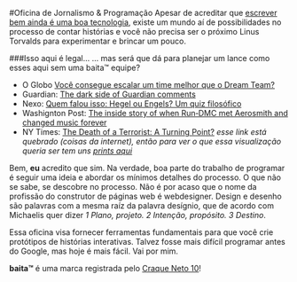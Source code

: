#Oficina de Jornalismo & Programação
Apesar de acreditar que [escrever bem ainda é uma boa tecnologia](https://www.washingtonpost.com/news/achenblog/wp/2015/10/29/good-writing-is-good-technology/), existe um mundo aí de possibilidades no processo de contar histórias e você não precisa ser o próximo Linus Torvalds para experimentar e brincar um pouco.

###Isso aqui é legal...
... mas será que dá para planejar um lance como esses aqui sem uma baita™ equipe?

* O Globo [Você consegue escalar um time melhor que o Dream Team?](http://infograficos.oglobo.globo.com/rio-2016/voce-consegue-escalar-um-time-melhor-que-o-dream-team.html)
* Guardian: [The dark side of Guardian comments](https://www.theguardian.com/technology/2016/apr/12/the-dark-side-of-guardian-comments)
* Nexo: [Quem falou isso: Hegel ou Engels? Um quiz filosófico](https://www.nexojornal.com.br/interativo/2016/03/11/Quem-falou-isso-Hegel-ou-Engels-Um-quiz-filos%C3%B3fico)
* Washignton Post: [The inside story of when Run‑DMC met Aerosmith and changed music forever](https://www.washingtonpost.com/graphics/lifestyle/walk-this-way/)
* NY Times: [The Death of a Terrorist: A Turning Point?](http://www.nytimes.com/interactive/2011/05/03/us/20110503-osama-response.html) _esse link está quebrado (coisas da internet), então para ver o que essa visualização queria ser tem uns [prints aqui](http://www.jeromecukier.net/blog/2011/05/11/an-analysis-of-two-new-york-times-interactive-visualization/)_

Bem, __eu__ acredito que sim. Na verdade, boa parte do trabalho de programar é seguir uma ideia e abordar os mínimos detalhes do processo. O que não se sabe, se descobre no processo. Não é por acaso que o nome da profissão do construtor de páginas web é webdesigner. Design e desenho são palavras com a mesma raíz da palavra desígnio, que de acordo com Michaelis quer dizer _1 Plano, projeto. 2 Intenção, propósito. 3 Destino_.
  
Essa oficina visa fornecer ferramentas fundamentais para que você crie protótipos de histórias interativas. Talvez fosse mais difícil programar antes do Google, mas hoje é mais fácil. Vai por mim.

__baita™__ é uma marca registrada pelo [Craque Neto 10](https://twitter.com/10neto)!

